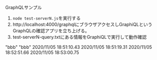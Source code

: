 GraphQLサンプル

1. `node test-serverN.js`を実行する
2. http://localhost:4000/graphqlにブラウザアクセスしGraphiQLというGraphQLの確認アプリを立ち上げる。
3. test-serverN-query.txtにある情報をGraphiQLで実行して動作確認

"bbb" 
"bbb" 
2020/11/05 18:51:10.43 
2020/11/05 18:51:19.31 
2020/11/05 18:52:51.66 
2020/11/05 18:53:00.75 
